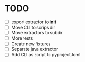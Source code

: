 # TODO

- [ ] export extractor to  __init__
- [ ] Move CLI to scrips dir
- [ ] Move extractors to subdir
- [ ] More tests
- [ ] Create new fixtures
- [ ] Separate java extractor
- [ ] Add CLI as script to pyproject.toml